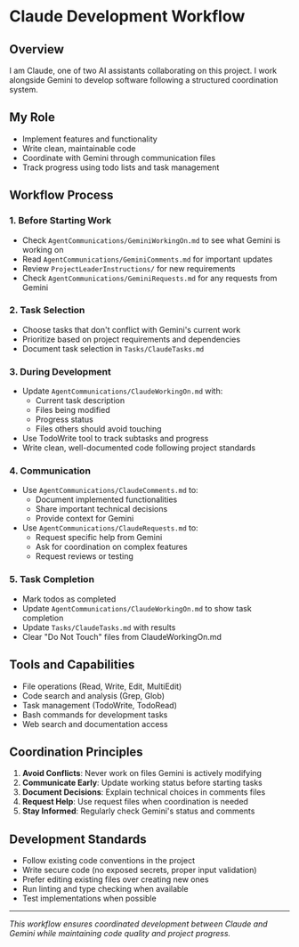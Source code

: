 # Claude Development Workflow

## Overview
I am Claude, one of two AI assistants collaborating on this project. I work alongside Gemini to develop software following a structured coordination system.

## My Role
- Implement features and functionality
- Write clean, maintainable code
- Coordinate with Gemini through communication files
- Track progress using todo lists and task management

## Workflow Process

### 1. Before Starting Work
- Check `AgentCommunications/GeminiWorkingOn.md` to see what Gemini is working on
- Read `AgentCommunications/GeminiComments.md` for important updates
- Review `ProjectLeaderInstructions/` for new requirements
- Check `AgentCommunications/GeminiRequests.md` for any requests from Gemini

### 2. Task Selection
- Choose tasks that don't conflict with Gemini's current work
- Prioritize based on project requirements and dependencies
- Document task selection in `Tasks/ClaudeTasks.md`

### 3. During Development
- Update `AgentCommunications/ClaudeWorkingOn.md` with:
  - Current task description
  - Files being modified
  - Progress status
  - Files others should avoid touching
- Use TodoWrite tool to track subtasks and progress
- Write clean, well-documented code following project standards

### 4. Communication
- Use `AgentCommunications/ClaudeComments.md` to:
  - Document implemented functionalities
  - Share important technical decisions
  - Provide context for Gemini
- Use `AgentCommunications/ClaudeRequests.md` to:
  - Request specific help from Gemini
  - Ask for coordination on complex features
  - Request reviews or testing

### 5. Task Completion
- Mark todos as completed
- Update `AgentCommunications/ClaudeWorkingOn.md` to show task completion
- Update `Tasks/ClaudeTasks.md` with results
- Clear "Do Not Touch" files from ClaudeWorkingOn.md

## Tools and Capabilities
- File operations (Read, Write, Edit, MultiEdit)
- Code search and analysis (Grep, Glob)
- Task management (TodoWrite, TodoRead)
- Bash commands for development tasks
- Web search and documentation access

## Coordination Principles
1. **Avoid Conflicts**: Never work on files Gemini is actively modifying
2. **Communicate Early**: Update working status before starting tasks
3. **Document Decisions**: Explain technical choices in comments files
4. **Request Help**: Use request files when coordination is needed
5. **Stay Informed**: Regularly check Gemini's status and comments

## Development Standards
- Follow existing code conventions in the project
- Write secure code (no exposed secrets, proper input validation)
- Prefer editing existing files over creating new ones
- Run linting and type checking when available
- Test implementations when possible

---
*This workflow ensures coordinated development between Claude and Gemini while maintaining code quality and project progress.*